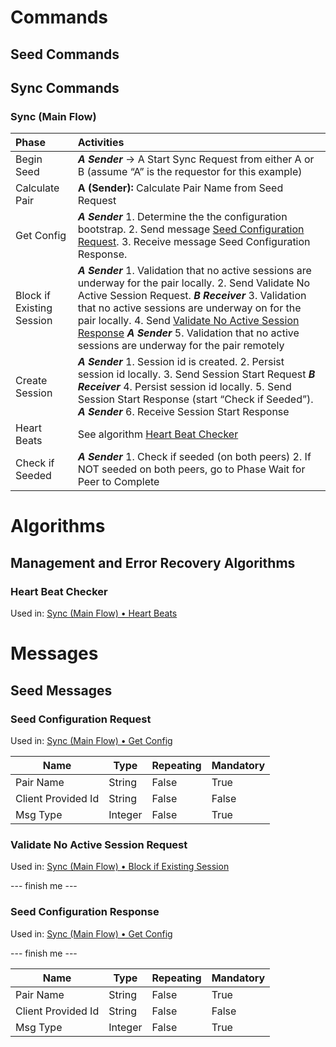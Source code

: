
# Commands
## Seed Commands

## Sync Commands

### Sync (Main Flow)

| Phase  | Activities   |
| :----- |:------------ |
| Begin Seed | _**A Sender**_ -> A Start Sync Request from either A or B (assume “A” is the requestor for this example) |
| Calculate Pair | **A (Sender):** Calculate Pair Name from Seed Request |
| <a name="05618054-ADF4-4170-A2AB-C45B36F6AFE7"> Get Config | _**A Sender**_ 1. Determine the the configuration bootstrap. 2. Send message [Seed Configuration Request](#DA4C78FF-4211-464E-8C78-6B099F87E55C). 3. Receive message Seed Configuration Response. 
| <a name="FD0C10C7-0AE0-4F27-B6AC-AA18A5E9F4D4"> Block if Existing Session | _**A Sender**_ 1. Validation that no active sessions are underway for the pair locally. 2. Send Validate No Active Session Request. _**B Receiver**_ 3. Validation that no active sessions are underway on for the pair locally. 4. Send [Validate No Active Session Response](#1703A83D-7C2F-4EB8-BE63-781D9AD8ABC1) _**A Sender**_ 5. Validation that no active sessions are underway for the pair remotely
| Create Session | _**A Sender**_ 1. Session id is created. 2. Persist session id locally. 3. Send Session Start Request _**B Receiver**_ 4. Persist session id locally. 5. Send Session Start Response (start “Check if Seeded”). _**A Sender**_ 6. Receive Session Start Response 
| <a name="4910908C-63E1-46F5-BFFF-E69B62EBC714"> Heart Beats | See algorithm [Heart Beat Checker](#CCF35108-AACD-46A0-9364-BAFD022D38DE) |
| Check if Seeded | _**A Sender**_ 1. Check if seeded (on both peers) 2. If NOT seeded on both peers, go to Phase Wait for Peer to Complete

# Algorithms
## Management and Error Recovery Algorithms
### <a name="CCF35108-AACD-46A0-9364-BAFD022D38DE"> Heart Beat Checker 
Used in: [Sync (Main Flow) • Heart Beats](#4910908C-63E1-46F5-BFFF-E69B62EBC714)

# Messages

## Seed Messages

### <a name="DA4C78FF-4211-464E-8C78-6B099F87E55C"> Seed Configuration Request
Used in: [Sync (Main Flow) • Get Config](#05618054-ADF4-4170-A2AB-C45B36F6AFE7)

| Name | Type | Repeating | Mandatory |
| ---- | ---- | --------- | --------- |
| Pair Name | String | False | True |
| Client Provided Id | String | False | False |
| Msg Type | Integer | False | True |

### <a name="1703A83D-7C2F-4EB8-BE63-781D9AD8ABC1"> Validate No Active Session Request
Used in: [Sync (Main Flow) • Block if Existing Session](#FD0C10C7-0AE0-4F27-B6AC-AA18A5E9F4D4)

--- finish me ---

### <a name="DA4C78FF-4211-464E-8C78-6B099F87E55C"> Seed Configuration Response
Used in: [Sync (Main Flow) • Get Config](#05618054-ADF4-4170-A2AB-C45B36F6AFE7)

--- finish me ---

| Name | Type | Repeating | Mandatory |
| ---- | ---- | --------- | --------- |
| Pair Name | String | False | True |
| Client Provided Id | String | False | False |
| Msg Type | Integer | False | True |
